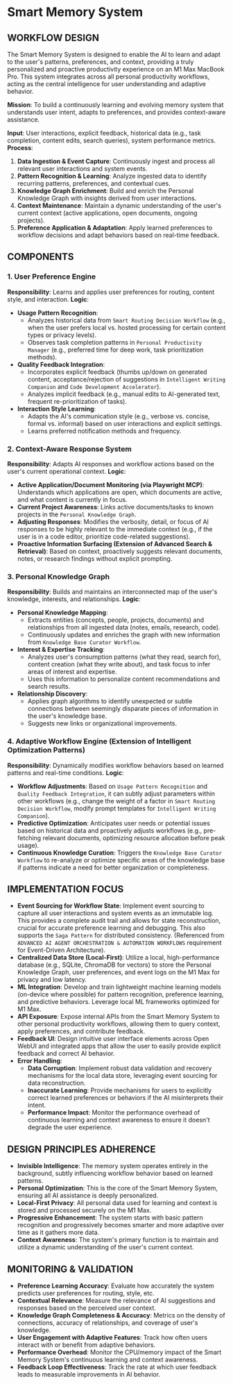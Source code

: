 # Smart Memory System

## WORKFLOW DESIGN

The Smart Memory System is designed to enable the AI to learn and adapt to the user's patterns, preferences, and context, providing a truly personalized and proactive productivity experience on an M1 Max MacBook Pro. This system integrates across all personal productivity workflows, acting as the central intelligence for user understanding and adaptive behavior.

**Mission**: To build a continuously learning and evolving memory system that understands user intent, adapts to preferences, and provides context-aware assistance.

**Input**: User interactions, explicit feedback, historical data (e.g., task completion, content edits, search queries), system performance metrics.
**Process**:
1.  **Data Ingestion & Event Capture**: Continuously ingest and process all relevant user interactions and system events.
2.  **Pattern Recognition & Learning**: Analyze ingested data to identify recurring patterns, preferences, and contextual cues.
3.  **Knowledge Graph Enrichment**: Build and enrich the Personal Knowledge Graph with insights derived from user interactions.
4.  **Context Maintenance**: Maintain a dynamic understanding of the user's current context (active applications, open documents, ongoing projects).
5.  **Preference Application & Adaptation**: Apply learned preferences to workflow decisions and adapt behaviors based on real-time feedback.

## COMPONENTS

### 1. User Preference Engine
**Responsibility**: Learns and applies user preferences for routing, content style, and interaction.
**Logic**: 
*   **Usage Pattern Recognition**: 
    *   Analyzes historical data from `Smart Routing Decision Workflow` (e.g., when the user prefers local vs. hosted processing for certain content types or privacy levels).
    *   Observes task completion patterns in `Personal Productivity Manager` (e.g., preferred time for deep work, task prioritization methods).
*   **Quality Feedback Integration**: 
    *   Incorporates explicit feedback (thumbs up/down on generated content, acceptance/rejection of suggestions in `Intelligent Writing Companion` and `Code Development Accelerator`).
    *   Analyzes implicit feedback (e.g., manual edits to AI-generated text, frequent re-prioritization of tasks).
*   **Interaction Style Learning**: 
    *   Adapts the AI's communication style (e.g., verbose vs. concise, formal vs. informal) based on user interactions and explicit settings.
    *   Learns preferred notification methods and frequency.

### 2. Context-Aware Response System
**Responsibility**: Adapts AI responses and workflow actions based on the user's current operational context.
**Logic**: 
*   **Active Application/Document Monitoring (via Playwright MCP)**: Understands which applications are open, which documents are active, and what content is currently in focus.
*   **Current Project Awareness**: Links active documents/tasks to known projects in the `Personal Knowledge Graph`.
*   **Adjusting Responses**: Modifies the verbosity, detail, or focus of AI responses to be highly relevant to the immediate context (e.g., if the user is in a code editor, prioritize code-related suggestions).
*   **Proactive Information Surfacing (Extension of Advanced Search & Retrieval)**: Based on context, proactively suggests relevant documents, notes, or research findings without explicit prompting.

### 3. Personal Knowledge Graph
**Responsibility**: Builds and maintains an interconnected map of the user's knowledge, interests, and relationships.
**Logic**: 
*   **Personal Knowledge Mapping**: 
    *   Extracts entities (concepts, people, projects, documents) and relationships from all ingested data (notes, emails, research, code).
    *   Continuously updates and enriches the graph with new information from `Knowledge Base Curator Workflow`.
*   **Interest & Expertise Tracking**: 
    *   Analyzes user's consumption patterns (what they read, search for), content creation (what they write about), and task focus to infer areas of interest and expertise.
    *   Uses this information to personalize content recommendations and search results.
*   **Relationship Discovery**: 
    *   Applies graph algorithms to identify unexpected or subtle connections between seemingly disparate pieces of information in the user's knowledge base.
    *   Suggests new links or organizational improvements.

### 4. Adaptive Workflow Engine (Extension of Intelligent Optimization Patterns)
**Responsibility**: Dynamically modifies workflow behaviors based on learned patterns and real-time conditions.
**Logic**: 
*   **Workflow Adjustments**: Based on `Usage Pattern Recognition` and `Quality Feedback Integration`, it can subtly adjust parameters within other workflows (e.g., change the weight of a factor in `Smart Routing Decision Workflow`, modify prompt templates for `Intelligent Writing Companion`).
*   **Predictive Optimization**: Anticipates user needs or potential issues based on historical data and proactively adjusts workflows (e.g., pre-fetching relevant documents, optimizing resource allocation before peak usage).
*   **Continuous Knowledge Curation**: Triggers the `Knowledge Base Curator Workflow` to re-analyze or optimize specific areas of the knowledge base if patterns indicate a need for better organization or completeness.

## IMPLEMENTATION FOCUS

*   **Event Sourcing for Workflow State**: Implement event sourcing to capture all user interactions and system events as an immutable log. This provides a complete audit trail and allows for state reconstruction, crucial for accurate preference learning and debugging. This also supports the `Saga Pattern` for distributed consistency. (Referenced from `ADVANCED AI AGENT ORCHESTRATION & AUTOMATION WORKFLOWS` requirement for Event-Driven Architecture).
*   **Centralized Data Store (Local-First)**: Utilize a local, high-performance database (e.g., SQLite, ChromaDB for vectors) to store the Personal Knowledge Graph, user preferences, and event logs on the M1 Max for privacy and low latency.
*   **ML Integration**: Develop and train lightweight machine learning models (on-device where possible) for pattern recognition, preference learning, and predictive behaviors. Leverage local ML frameworks optimized for M1 Max.
*   **API Exposure**: Expose internal APIs from the Smart Memory System to other personal productivity workflows, allowing them to query context, apply preferences, and contribute feedback.
*   **Feedback UI**: Design intuitive user interface elements across Open WebUI and integrated apps that allow the user to easily provide explicit feedback and correct AI behavior.
*   **Error Handling**: 
    *   **Data Corruption**: Implement robust data validation and recovery mechanisms for the local data store, leveraging event sourcing for data reconstruction.
    *   **Inaccurate Learning**: Provide mechanisms for users to explicitly correct learned preferences or behaviors if the AI misinterprets their intent.
    *   **Performance Impact**: Monitor the performance overhead of continuous learning and context awareness to ensure it doesn't degrade the user experience.

## DESIGN PRINCIPLES ADHERENCE

*   **Invisible Intelligence**: The memory system operates entirely in the background, subtly influencing workflow behavior based on learned patterns.
*   **Personal Optimization**: This is the core of the Smart Memory System, ensuring all AI assistance is deeply personalized.
*   **Local-First Privacy**: All personal data used for learning and context is stored and processed securely on the M1 Max.
*   **Progressive Enhancement**: The system starts with basic pattern recognition and progressively becomes smarter and more adaptive over time as it gathers more data.
*   **Context Awareness**: The system's primary function is to maintain and utilize a dynamic understanding of the user's current context.

## MONITORING & VALIDATION

*   **Preference Learning Accuracy**: Evaluate how accurately the system predicts user preferences for routing, style, etc.
*   **Contextual Relevance**: Measure the relevance of AI suggestions and responses based on the perceived user context.
*   **Knowledge Graph Completeness & Accuracy**: Metrics on the density of connections, accuracy of relationships, and coverage of user's knowledge.
*   **User Engagement with Adaptive Features**: Track how often users interact with or benefit from adaptive behaviors.
*   **Performance Overhead**: Monitor the CPU/memory impact of the Smart Memory System's continuous learning and context awareness.
*   **Feedback Loop Effectiveness**: Track the rate at which user feedback leads to measurable improvements in AI behavior.